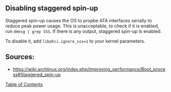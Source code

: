 ## Disabling staggered spin-up

Staggered spin-up causes the OS to propbe ATA interfaces serially to reduce peak power usage. This is unacceptable, to check if it is enabled, run `dmesg | grep SSS`. If there is any output, staggered spin-up is enabled.

To disable it, add `libahci.ignore_sss=1` to your kernel parameters.

## Sources:
- https://wiki.archlinux.org/index.php/Improving_performance/Boot_process#Staggered_spin-up

[Table of Contents](README.md)
